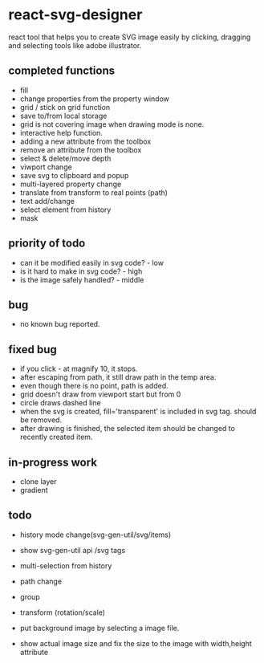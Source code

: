 # react-svg-designer

react tool that helps you to create SVG image easily by clicking, dragging and selecting tools like adobe illustrator.

## completed functions

- fill
- change properties from the property window
- grid / stick on grid function
- save to/from local storage
- grid is not covering image when drawing mode is none.
- interactive help function.
- adding a new attribute from the toolbox
- remove an attribute from the toolbox
- select & delete/move depth
- viwport change
- save svg to clipboard and popup
- multi-layered property change
- translate from transform to real points (path)
- text add/change
- select element from history
- mask

## priority of todo

- can it be modified easily in svg code? - low
- is it hard to make in svg code? - high
- is the image safely handled? - middle

## bug

- no known bug reported.

## fixed bug

- if you click - at magnify 10, it stops.
- after escaping from path, it still draw path in the temp area.
- even though there is no point, path is added.
- grid doesn't draw from viewport start but from 0
- circle draws dashed line
- when the svg is created, fill='transparent' is included in svg tag. should be removed.
- after drawing is finished, the selected item should be changed to recently created item.

## in-progress work

- clone layer
- gradient

## todo

- history mode change(svg-gen-util/svg/items)
- show svg-gen-util api /svg tags
- multi-selection from history
- path change
- group

- transform (rotation/scale)
- put background image by selecting a image file.
- show actual image size and fix the size to the image with width,height attribute
